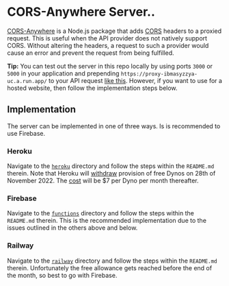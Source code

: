 # CORS-Anywhere Server..

[CORS-Anywhere](https://www.npmjs.com/package/cors-anywhere) is a Node.js package that adds [CORS](https://developer.mozilla.org/en-US/docs/Web/HTTP/CORS) headers to a proxied request. This is useful when the API provider does not natively support CORS. Without altering the headers, a request to such a provider would cause an error and prevent the request from being fulfilled.

**Tip:** You can test out the server in this repo locally by using ports `3000` or `5000` in your application and prepending `https://proxy-ibmasyzzya-uc.a.run.app/` to your API request [like this](https://github.com/Isoaxe/ravenous/blob/master/src/util/searchYelp.js#L10). However, if you want to use for a hosted website, then follow the implementation steps below.

## Implementation

The server can be implemented in one of three ways. Is is recommended to use Firebase.

### Heroku

Navigate to the [`heroku`](https://github.com/Isoaxe/cors-server/tree/master/heroku) directory and follow the steps within the `README.md` therein. Note that Heroku will [withdraw](https://devcenter.heroku.com/articles/free-dyno-hours) provision of free Dynos on 28th of November 2022. The [cost](https://www.heroku.com/pricing) will be $7 per Dyno per month thereafter.

### Firebase

Navigate to the [`functions`](https://github.com/Isoaxe/cors-server/tree/master/functions) directory and follow the steps within the `README.md` therein. This is the recommended implementation due to the issues outlined in the others above and below.

### Railway

Navigate to the [`railway`](https://github.com/Isoaxe/cors-server/tree/master/railway) directory and follow the steps within the `README.md` therein. Unfortunately the free allowance gets reached before the end of the month, so best to go with Firebase.
